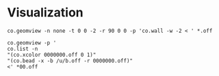 # Visualization

    co.geomview -n none -t 0 0 -2 -r 90 0 0 -p 'co.wall -w -2 < ' *.off

    co.geomview -p '
    co.list -n
    "(co.xcolor 0000000.off 0 1)"
    "(co.bead -x -b /u/b.off -r 0000000.off)"
    <' *00.off
